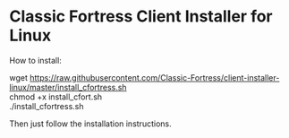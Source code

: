 Classic Fortress Client Installer for Linux
===========================================

How to install:

wget https://raw.githubusercontent.com/Classic-Fortress/client-installer-linux/master/install_cfortress.sh<br />
chmod +x install_cfort.sh<br />
./install_cfortress.sh

Then just follow the installation instructions.